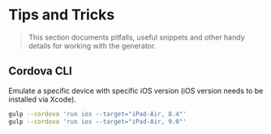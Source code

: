 # Tips and Tricks
> This section documents pitfalls, useful snippets and other handy details for working with the generator.

## Cordova CLI

Emulate a specific device with specific iOS version (iOS version needs to be installed via Xcode).
```sh
gulp --cordova 'run ios --target="iPad-Air, 8.4"'
gulp --cordova 'run ios --target="iPad-Air, 9.0"'
```
